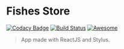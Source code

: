 # Fishes Store

[![Codacy Badge](https://api.codacy.com/project/badge/Grade/1618dd28a7dc48caad795e6b1742870f)](https://www.codacy.com/app/IberaSoft/fishes-store-practice?utm_source=github.com&amp;utm_medium=referral&amp;utm_content=IberaSoft/fishes-store-practice&amp;utm_campaign=Badge_Grade)
[![Build Status](https://travis-ci.org/IberaSoft/fishes-store-practice.svg?branch=master)](https://travis-ci.org/IberaSoft/fishes-store-practice)
[![Awesome](https://cdn.rawgit.com/sindresorhus/awesome/d7305f38d29fed78fa85652e3a63e154dd8e8829/media/badge.svg)](https://github.com/enaqx/awesome-react)

> App made with ReactJS and Stylus.

